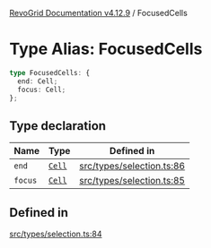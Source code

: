 [RevoGrid Documentation v4.12.9](README.md) / FocusedCells

# Type Alias: FocusedCells

```ts
type FocusedCells: {
  end: Cell;
  focus: Cell;
};
```

## Type declaration

| Name | Type | Defined in |
| ------ | ------ | ------ |
| `end` | [`Cell`](Interface.Cell.md) | [src/types/selection.ts:86](https://github.com/revolist/revogrid/blob/5b626b1ece93ea60f82047d059b8a2635455feb4/src/types/selection.ts#L86) |
| `focus` | [`Cell`](Interface.Cell.md) | [src/types/selection.ts:85](https://github.com/revolist/revogrid/blob/5b626b1ece93ea60f82047d059b8a2635455feb4/src/types/selection.ts#L85) |

## Defined in

[src/types/selection.ts:84](https://github.com/revolist/revogrid/blob/5b626b1ece93ea60f82047d059b8a2635455feb4/src/types/selection.ts#L84)
